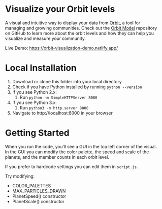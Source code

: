 # Visualize your Orbit levels

A visual and intuitive way to display your data from [Orbit](https://orbit.love/), a tool for managing and growing communities. Check out the [Orbit Model](https://github.com/orbit-love/orbit-model) repository on GitHub to learn more about the orbit levels and how they can help you visualize and measure your community.

Live Demo: https://orbit-visualization-demo.netlify.app/

# Local Installation

1. Download or clone this folder into your local directory
2. Check if you have Python installed by running `python --version`
3. If you see Python 2.x:
   1. Run `python -m SimpleHTTPServer 8000`
4. If you see Python 3.x:
   1. Run `python3 -m http.server 8000`
5. Navigate to http://localhost:8000 in your browser

# Getting Started

When you run the code, you'll see a GUI in the top left corner of the visual. In the GUI you can modify the color palette, the speed and scale of the planets, and the member counts in each orbit level.

If you prefer to hardcode settings you can edit them in `script.js`.

Try modifying:
- COLOR_PALETTES
- MAX_PARTICLES_DRAWN
- PlanetSpeed() constructor
- PlanetScale() constructor
